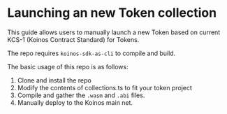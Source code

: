 # Launching an new Token collection

This guide allows users to manually launch a new Token based on current KCS-1 (Koinos Contract Standard) for Tokens.

The repo requires `koinos-sdk-as-cli` to compile and build.

The basic usage of this repo is as follows:

1. Clone and install the repo
2. Modify the contents of collections.ts to fit your token project
3. Compile and gather the `.wasm` and  `.abi` files.
4. Manually deploy to the Koinos main net.